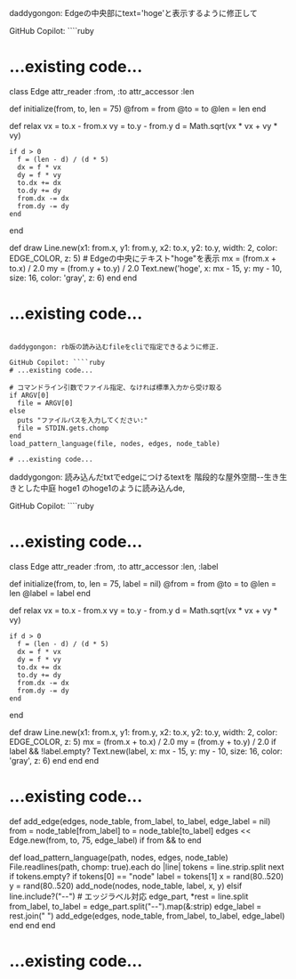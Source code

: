 daddygongon: Edgeの中央部にtext='hoge'と表示するように修正して

GitHub Copilot: ````ruby
# ...existing code...
class Edge
  attr_reader :from, :to
  attr_accessor :len

  def initialize(from, to, len = 75)
    @from = from
    @to = to
    @len = len
  end

  def relax
    vx = to.x - from.x
    vy = to.y - from.y
    d = Math.sqrt(vx * vx + vy * vy)
    
    if d > 0
      f = (len - d) / (d * 5)
      dx = f * vx
      dy = f * vy
      to.dx += dx
      to.dy += dy
      from.dx -= dx
      from.dy -= dy
    end
  end

  def draw
    Line.new(x1: from.x, y1: from.y, x2: to.x, y2: to.y, width: 2, color: EDGE_COLOR, z: 5)
    # Edgeの中央にテキスト"hoge"を表示
    mx = (from.x + to.x) / 2.0
    my = (from.y + to.y) / 2.0
    Text.new('hoge', x: mx - 15, y: my - 10, size: 16, color: 'gray', z: 6)
  end
end
# ...existing code...
````

daddygongon: rb版の読み込むfileをcliで指定できるように修正．

GitHub Copilot: ````ruby
# ...existing code...

# コマンドライン引数でファイル指定、なければ標準入力から受け取る
if ARGV[0]
  file = ARGV[0]
else
  puts "ファイルパスを入力してください:"
  file = STDIN.gets.chomp
end
load_pattern_language(file, nodes, edges, node_table)

# ...existing code...
````

daddygongon: 読み込んだtxtでedgeにつけるtextを
階段的な屋外空間--生き生きとした中庭 hoge1
のhoge1のように読み込んde,

GitHub Copilot: ````ruby
# ...existing code...

class Edge
  attr_reader :from, :to
  attr_accessor :len, :label

  def initialize(from, to, len = 75, label = nil)
    @from = from
    @to = to
    @len = len
    @label = label
  end

  def relax
    vx = to.x - from.x
    vy = to.y - from.y
    d = Math.sqrt(vx * vx + vy * vy)
    
    if d > 0
      f = (len - d) / (d * 5)
      dx = f * vx
      dy = f * vy
      to.dx += dx
      to.dy += dy
      from.dx -= dx
      from.dy -= dy
    end
  end

  def draw
    Line.new(x1: from.x, y1: from.y, x2: to.x, y2: to.y, width: 2, color: EDGE_COLOR, z: 5)
    mx = (from.x + to.x) / 2.0
    my = (from.y + to.y) / 2.0
    if label && !label.empty?
      Text.new(label, x: mx - 15, y: my - 10, size: 16, color: 'gray', z: 6)
    end
  end
end

# ...existing code...

def add_edge(edges, node_table, from_label, to_label, edge_label = nil)
  from = node_table[from_label]
  to = node_table[to_label]
  edges << Edge.new(from, to, 75, edge_label) if from && to
end

def load_pattern_language(path, nodes, edges, node_table)
  File.readlines(path, chomp: true).each do |line|
    tokens = line.strip.split
    next if tokens.empty?
    if tokens[0] == "node"
      label = tokens[1]
      x = rand(80..520)
      y = rand(80..520)
      add_node(nodes, node_table, label, x, y)
    elsif line.include?("--")
      # エッジラベル対応
      edge_part, *rest = line.split
      from_label, to_label = edge_part.split("--").map(&:strip)
      edge_label = rest.join(" ")
      add_edge(edges, node_table, from_label, to_label, edge_label)
    end
  end
end

# ...existing code...
````